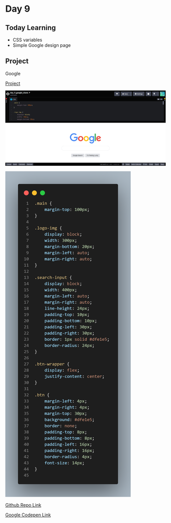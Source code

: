 # Day 9

## **Today Learning**

- CSS variables
- Simple Google design page

## Project

Google

[Project ](./Project/)

![Google Design](./Assets/google.png)

![code](./Assets/code.png)

[Github Repo Link](https://github.com/arpit0498/21DaysCss/tree/main/Day09)

[Google Codepen Link](https://codepen.io/arpit0498-the-vuer/pen/BaqwjBv)
